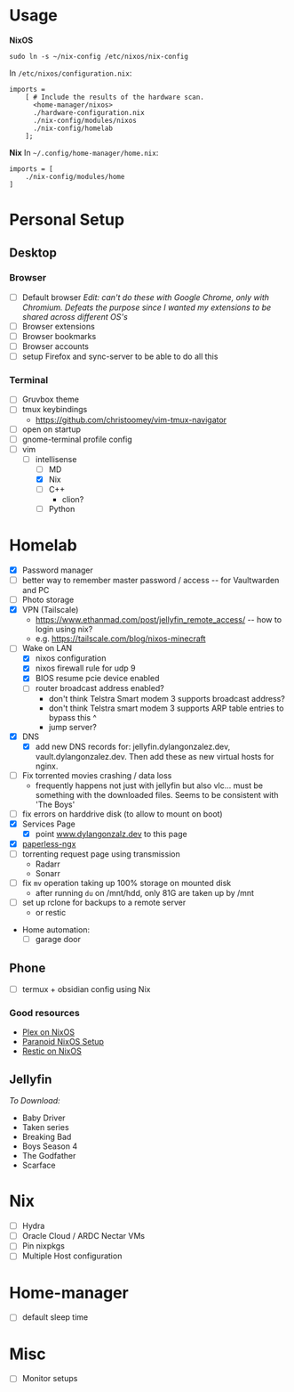 # Usage

**NixOS**

`sudo ln -s ~/nix-config /etc/nixos/nix-config`

In `/etc/nixos/configuration.nix`:

```
imports =
    [ # Include the results of the hardware scan.
      <home-manager/nixos>
      ./hardware-configuration.nix
      ./nix-config/modules/nixos
      ./nix-config/homelab 
    ];
```

**Nix**
In `~/.config/home-manager/home.nix`:
```
imports = [
    ./nix-config/modules/home
]
```

# Personal Setup
## Desktop
### Browser
- [ ] Default browser
_Edit: can't do these with Google Chrome, only with Chromium. Defeats the purpose since I wanted my extensions to be shared across different OS's_
- [ ] Browser extensions
- [ ] Browser bookmarks
- [ ] Browser accounts
- [ ] setup Firefox and sync-server to be able to do all this

### Terminal
- [ ] Gruvbox theme
- [ ] tmux keybindings
   - https://github.com/christoomey/vim-tmux-navigator
- [ ] open on startup
- [ ] gnome-terminal profile config
- [ ] vim
    - [ ] intellisense
        - [ ] MD
        - [x] Nix
        - [ ] C++
            - clion?
        - [ ] Python

# Homelab
- [x] Password manager
- [ ] better way to remember master password / access -- for Vaultwarden and PC
- [ ] Photo storage
- [x] VPN (Tailscale)
    - https://www.ethanmad.com/post/jellyfin_remote_access/ -- how to login using nix?
    - e.g. https://tailscale.com/blog/nixos-minecraft
- [ ] Wake on LAN
    - [x] nixos configuration
    - [x] nixos firewall rule for udp 9
    - [x] BIOS resume pcie device enabled
    - [ ] router broadcast address enabled? 
        - don't think Telstra Smart modem 3 supports broadcast address?
        - don't think Telstra smart modem 3 supports ARP table entries to bypass this ^
        - jump server?
- [x] DNS
    - [x] add new DNS records for: jellyfin.dylangonzalez.dev, vault.dylangonzalez.dev. Then add these as new virtual hosts for nginx.
- [ ] Fix torrented movies crashing / data loss
    - frequently happens not just with jellyfin but also vlc... must be something with the downloaded files. Seems to be consistent with 'The Boys'
- [ ] fix errors on harddrive disk (to allow to mount on boot)
- [x] Services Page
    - [x] point www.dylangonzalz.dev to this page
- [x] [paperless-ngx](https://github.com/paperless-ngx/paperless-ngx)
- [ ] torrenting request page using transmission
    - Radarr
    - Sonarr
- [ ] fix `mv` operation taking up 100% storage on mounted disk
   - after running `du` on /mnt/hdd, only 81G are taken up by /mnt
- [ ] set up rclone for backups to a remote server
    - or restic
- Home automation:
    - [ ] garage door

## Phone
- [ ] termux + obsidian config using Nix

### Good resources
- [Plex on NixOS](https://arne.me/blog/plex-on-nixos/)
- [Paranoid NixOS Setup](https://xeiaso.net/blog/paranoid-nixos-2021-07-18/)
- [Restic on NixOS](https://francis.begyn.be/blog/nixos-restic-backups)

## Jellyfin
*To Download:*
- Baby Driver
- Taken series
- Breaking Bad
- Boys Season 4
- The Godfather
- Scarface

# Nix
- [ ] Hydra
- [ ] Oracle Cloud / ARDC Nectar VMs
- [ ] Pin nixpkgs
- [ ] Multiple Host configuration

# Home-manager
- [ ] default sleep time

# Misc
- [ ] Monitor setups
